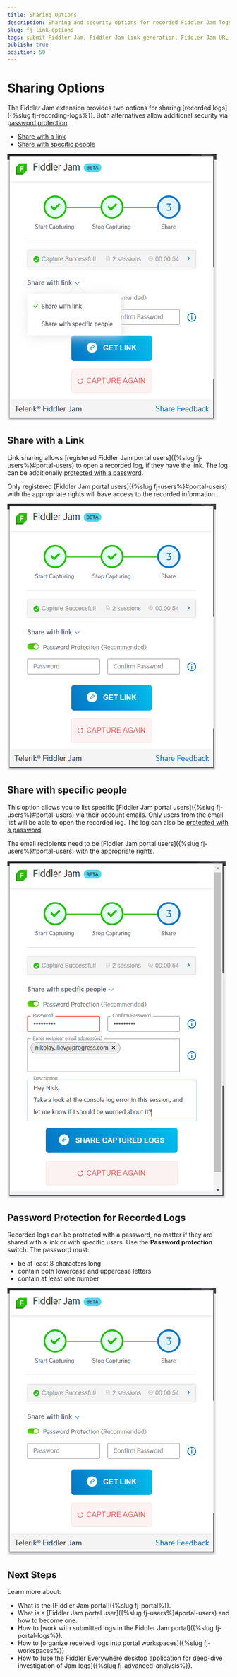 ```yaml
---
title: Sharing Options
description: Sharing and security options for recorded Fiddler Jam logs. Share with a link or with specific people, and use an optional password. 
slug: fj-link-options
tags: submit Fiddler Jam, Fiddler Jam link generation, Fiddler Jam URL link, Fiddler Jam portal links, Jam sharing, Jam collaboration, Fiddler collaboration options
publish: true
position: 50
---
```


# Sharing Options

The Fiddler Jam extension provides two options for sharing [recorded logs]({%slug fj-recording-logs%}). Both alternatives allow additional security via [password protection](#password-protection-for-recorded-logs).

- [Share with a link](#share-with-a-link)
- [Share with specific people](#share-with-specific-people)

![Link generation options](../images/ext/ext-images/extension-link-options.png)

## Share with a Link

Link sharing allows [registered Fiddler Jam portal users]({%slug fj-users%}#portal-users) to open a recorded log, if they have the link. The log can be additionally [protected with a password](#password-protection-for-recorded-logs).

Only registered [Fiddler Jam portal users]({%slug fj-users%}#portal-users) with the appropriate rights will have access to the recorded information.

![Share with link](../images/ext/ext-images/extension-link-options-password.png)


## Share with specific people

This option allows you to list specific [Fiddler Jam portal users]({%slug fj-users%}#portal-users) via their account emails. Only users from the email list will be able to open the recorded log. The log can also be [protected with a password](#password-protection-for-recorded-logs).

The email recipients need to be [Fiddler Jam portal users]({%slug fj-users%}#portal-users) with the appropriate rights.

![Share with specific people](../images/ext/ext-images/extension-link-options-sharing-via-emails-popu.png)

## Password Protection for Recorded Logs

Recorded logs can be protected with a password, no matter if they are shared with a link or with specific users. Use the **Password protection** switch. The password must:

* be at least 8 characters long
* contain both lowercase and uppercase letters
* contain at least one number

![Share with link](../images/ext/ext-images/extension-link-options-password.png)

## Next Steps

Learn more about:

- What is the [Fiddler Jam portal]({%slug fj-portal%}).
- What is a [Fiddler Jam portal user]({%slug fj-users%}#portal-users) and how to become one.
- How to [work with submitted logs in the Fiddler Jam portal]({%slug fj-portal-logs%}).
- How to [organize received logs into portal workspaces]({%slug fj-workspaces%})
- How to [use the Fiddler Everywhere desktop application for deep-dive investigation of Jam logs]({%slug fj-advanced-analysis%}).
